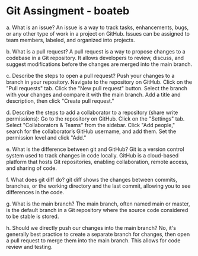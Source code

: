 # Git Assingment - boateb 

a. What is an issue?
An issue is a way to track tasks, enhancements, bugs, or any other type of work in a project on GitHub. Issues can be assigned to team members, labeled, and organized into projects.

b. What is a pull request?
A pull request is a way to propose changes to a codebase in a Git repository. It allows developers to review, discuss, and suggest modifications before the changes are merged into the main branch.

c. Describe the steps to open a pull request?
Push your changes to a branch in your repository.
Navigate to the repository on GitHub.
Click on the "Pull requests" tab.
Click the "New pull request" button.
Select the branch with your changes and compare it with the main branch.
Add a title and description, then click "Create pull request."

d. Describe the steps to add a collaborator to a repository (share write permissions):
Go to the repository on GitHub.
Click on the "Settings" tab.
Select "Collaborators & Teams" from the sidebar.
Click "Add people," search for the collaborator’s GitHub username, and add them.
Set the permission level and click "Add."

e. What is the difference between git and GitHub?
Git is a version control system used to track changes in code locally. GitHub is a cloud-based platform that hosts Git repositories, enabling collaboration, remote access, and sharing of code.

f. What does git diff do?
git diff shows the changes between commits, branches, or the working directory and the last commit, allowing you to see differences in the code.

g. What is the main branch?
The main branch, often named main or master, is the default branch in a Git repository where the source code considered to be stable is stored.

h. Should we directly push our changes into the main branch?
No, it's generally best practice to create a separate branch for changes, then open a pull request to merge them into the main branch. This allows for code review and testing.
